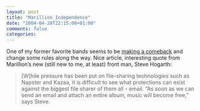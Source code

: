 ```yaml
---
layout: post
title: "Marillion Independence"
date: "2004-04-28T22:15:00+01:00"
comments: false
categories: 
---
```


<p>One of my former favorite bands seems to be  <a href="http://www.theregister.co.uk/2004/04/28/marillion_comeback/">making a comeback</a> and change some rules along the way. Nice article, interesting quote from Marillion&#8217;s new (still new to me, at least) front man, Steve Hogarth:</p>

<blockquote>[W]hile pressure has been put on file-sharing technologies such as Napster and Kazaa, it is difficult to see what protections can exist against the biggest file sharer of them all - email. &#8220;As soon as we can send an email and attach an entire album, music will become free,&#8221; says Steve.</blockquote>


